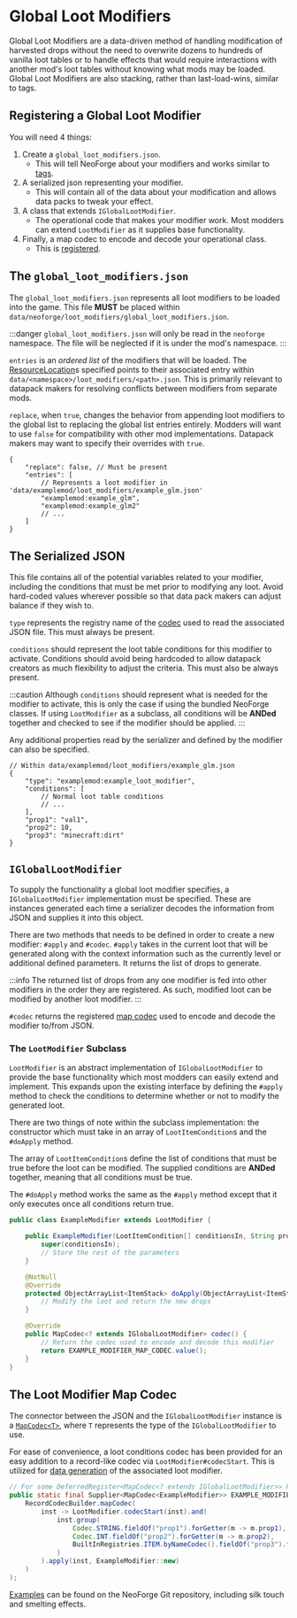 # Global Loot Modifiers

Global Loot Modifiers are a data-driven method of handling modification of harvested drops without the need to overwrite dozens to hundreds of vanilla loot tables or to handle effects that would require interactions with another mod's loot tables without knowing what mods may be loaded. Global Loot Modifiers are also stacking, rather than last-load-wins, similar to tags.

## Registering a Global Loot Modifier

You will need 4 things:

1. Create a `global_loot_modifiers.json`.
    - This will tell NeoForge about your modifiers and works similar to [tags].
2. A serialized json representing your modifier.
    - This will contain all of the data about your modification and allows data packs to tweak your effect.
3. A class that extends `IGlobalLootModifier`.
    - The operational code that makes your modifier work. Most modders can extend `LootModifier` as it supplies base functionality.
4. Finally, a map codec to encode and decode your operational class.
    - This is [registered].

## The `global_loot_modifiers.json`

The `global_loot_modifiers.json` represents all loot modifiers to be loaded into the game. This file **MUST** be placed within `data/neoforge/loot_modifiers/global_loot_modifiers.json`.

:::danger
`global_loot_modifiers.json` will only be read in the `neoforge` namespace. The file will be neglected if it is under the mod's namespace.
:::

`entries` is an *ordered list* of the modifiers that will be loaded. The [ResourceLocation][resloc]s specified points to their associated entry within `data/<namespace>/loot_modifiers/<path>.json`. This is primarily relevant to datapack makers for resolving conflicts between modifiers from separate mods.

`replace`, when `true`, changes the behavior from appending loot modifiers to the global list to replacing the global list entries entirely. Modders will want to use `false` for compatibility with other mod implementations. Datapack makers may want to specify their overrides with `true`.

```json5
{
    "replace": false, // Must be present
    "entries": [
        // Represents a loot modifier in 'data/examplemod/loot_modifiers/example_glm.json'
        "examplemod:example_glm",
        "examplemod:example_glm2"
        // ...
    ]
}
```

## The Serialized JSON

This file contains all of the potential variables related to your modifier, including the conditions that must be met prior to modifying any loot. Avoid hard-coded values wherever possible so that data pack makers can adjust balance if they wish to.

`type` represents the registry name of the [codec] used to read the associated JSON file. This must always be present.

`conditions` should represent the loot table conditions for this modifier to activate. Conditions should avoid being hardcoded to allow datapack creators as much flexibility to adjust the criteria. This must also be always present.

:::caution
Although `conditions` should represent what is needed for the modifier to activate, this is only the case if using the bundled NeoForge classes. If using `LootModifier` as a subclass, all conditions will be **ANDed** together and checked to see if the modifier should be applied.
:::

Any additional properties read by the serializer and defined by the modifier can also be specified.

```json5
// Within data/examplemod/loot_modifiers/example_glm.json
{
    "type": "examplemod:example_loot_modifier",
    "conditions": [
        // Normal loot table conditions
        // ...
    ],
    "prop1": "val1",
    "prop2": 10,
    "prop3": "minecraft:dirt"
}
```

## `IGlobalLootModifier`

To supply the functionality a global loot modifier specifies, a `IGlobalLootModifier` implementation must be specified. These are instances generated each time a serializer decodes the information from JSON and supplies it into this object.

There are two methods that needs to be defined in order to create a new modifier: `#apply` and `#codec`. `#apply` takes in the current loot that will be generated along with the context information such as the currently level or additional defined parameters. It returns the list of drops to generate.

:::info
The returned list of drops from any one modifier is fed into other modifiers in the order they are registered. As such, modified loot can be modified by another loot modifier.
:::

`#codec` returns the registered [map codec][codec] used to encode and decode the modifier to/from JSON.

### The `LootModifier` Subclass

`LootModifier` is an abstract implementation of `IGlobalLootModifier` to provide the base functionality which most modders can easily extend and implement. This expands upon the existing interface by defining the `#apply` method to check the conditions to determine whether or not to modify the generated loot.

There are two things of note within the subclass implementation: the constructor which must take in an array of `LootItemCondition`s and the `#doApply` method.

The array of `LootItemCondition`s define the list of conditions that must be true before the loot can be modified. The supplied conditions are **ANDed** together, meaning that all conditions must be true.

The `#doApply` method works the same as the `#apply` method except that it only executes once all conditions return true.

```java
public class ExampleModifier extends LootModifier {

    public ExampleModifier(LootItemCondition[] conditionsIn, String prop1, int prop2, Item prop3) {
        super(conditionsIn);
        // Store the rest of the parameters
    }

    @NotNull
    @Override
    protected ObjectArrayList<ItemStack> doApply(ObjectArrayList<ItemStack> generatedLoot, LootContext context) {
        // Modify the loot and return the new drops
    }

    @Override
    public MapCodec<? extends IGlobalLootModifier> codec() {
        // Return the codec used to encode and decode this modifier
        return EXAMPLE_MODIFIER_MAP_CODEC.value();
    }
}
```

## The Loot Modifier Map Codec

The connector between the JSON and the `IGlobalLootModifier` instance is a [`MapCodec<T>`][codecdef], where `T` represents the type of the `IGlobalLootModifier` to use.

For ease of convenience, a loot conditions codec has been provided for an easy addition to a record-like codec via `LootModifier#codecStart`. This is utilized for [data generation][datagen] of the associated loot modifier.

```java
// For some DeferredRegister<MapCodec<? extends IGlobalLootModifier>> REGISTRAR
public static final Supplier<MapCodec<ExampleModifier>> EXAMPLE_MODIFIER_MAP_CODEC = REGISTRAR.register("example_codec", () ->
    RecordCodecBuilder.mapCodec(
        inst -> LootModifier.codecStart(inst).and(
            inst.group(
                Codec.STRING.fieldOf("prop1").forGetter(m -> m.prop1),
                Codec.INT.fieldOf("prop2").forGetter(m -> m.prop2),
                BuiltInRegistries.ITEM.byNameCodec().fieldOf("prop3").forGetter(m -> m.prop3)
            )
        ).apply(inst, ExampleModifier::new)
    )
);
```

[Examples][examples] can be found on the NeoForge Git repository, including silk touch and smelting effects.

[tags]: ./tags.md
[resloc]: ../../misc/resourcelocation.md
[codec]: #the-loot-modifier-map-codec
[registered]: ../../concepts/registries.md#methods-for-registering
[codecdef]: ../../datastorage/codecs.md
[datagen]: ../../datagen/glm.md
[examples]: https://github.com/neoforged/NeoForge/blob/1.21.x/tests/src/main/java/net/neoforged/neoforge/debug/loot/GlobalLootModifiersTest.java
